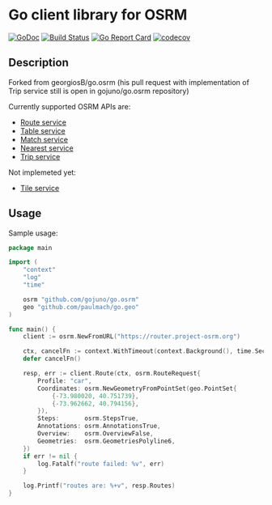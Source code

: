 Go client library for OSRM
==========================

[![GoDoc](https://godoc.org/github.com/vc2402/go.osrm?status.svg)](http://godoc.org/github.com/vc2402/go.osrm)
[![Build Status](https://travis-ci.org/gojuno/go.osrm.svg?branch=master)](https://travis-ci.org/gojuno/go.osrm)
[![Go Report Card](https://goreportcard.com/badge/github.com/gojuno/go.osrm)](https://goreportcard.com/report/github.com/gojuno/go.osrm)
[![codecov](https://codecov.io/gh/gojuno/go.osrm/branch/master/graph/badge.svg)](https://codecov.io/gh/gojuno/go.osrm)

## Description

Forked from georgiosB/go.osrm (his pull request with implementation of Trip service still is open in gojuno/go.osrm repository)


Currently supported OSRM APIs are:
- [Route service](https://github.com/Project-OSRM/osrm-backend/blob/master/docs/http.md#route-service)
- [Table service](https://github.com/Project-OSRM/osrm-backend/blob/master/docs/http.md#table-service)
- [Match service](https://github.com/Project-OSRM/osrm-backend/blob/master/docs/http.md#match-service)
- [Nearest service](https://github.com/Project-OSRM/osrm-backend/blob/master/docs/http.md#nearest-service)
- [Trip service](https://github.com/Project-OSRM/osrm-backend/blob/master/docs/http.md#trip-service)

Not implemeted yet:
- [Tile service](https://github.com/Project-OSRM/osrm-backend/blob/master/docs/http.md#tile-service)

## Usage

Sample usage:

``` go
package main

import (
	"context"
	"log"
	"time"

	osrm "github.com/gojuno/go.osrm"
	geo "github.com/paulmach/go.geo"
)

func main() {
	client := osrm.NewFromURL("https://router.project-osrm.org")

	ctx, cancelFn := context.WithTimeout(context.Background(), time.Second)
	defer cancelFn()

	resp, err := client.Route(ctx, osrm.RouteRequest{
		Profile: "car",
		Coordinates: osrm.NewGeometryFromPointSet(geo.PointSet{
			{-73.980020, 40.751739},
			{-73.962662, 40.794156},
		}),
		Steps:       osrm.StepsTrue,
		Annotations: osrm.AnnotationsTrue,
		Overview:    osrm.OverviewFalse,
		Geometries:  osrm.GeometriesPolyline6,
	})
	if err != nil {
		log.Fatalf("route failed: %v", err)
	}

	log.Printf("routes are: %+v", resp.Routes)
}
```
